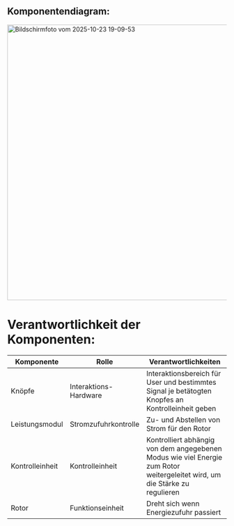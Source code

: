 ## Komponentendiagram:

<img width="1314" height="631" alt="Bildschirmfoto vom 2025-10-23 19-09-53" src="https://github.com/user-attachments/assets/1de0a6eb-0c47-4b71-850d-608d530dabef" />


# Verantwortlichkeit der Komponenten:

| **Komponente**      | **Rolle**                  | **Verantwortlichkeiten**                                                 |
|---------------------|----------------------------|--------------------------------------------------------------------------|
| Knöpfe       | Interaktions-Hardware       | Interaktionsbereich für User und bestimmtes Signal je betätogten Knopfes an Kontrolleinheit geben |
| Leistungsmodul        | Stromzufuhrkontrolle  | Zu- und Abstellen von Strom für den Rotor|
| Kontrolleinheit | Kontrolleinheit | Kontrolliert abhängig von dem angegebenen Modus wie viel Energie zum Rotor weitergeleitet wird, um die Stärke zu regulieren                   |
| Rotor  | Funktionseinheit       | Dreht sich wenn Energiezufuhr passiert |
